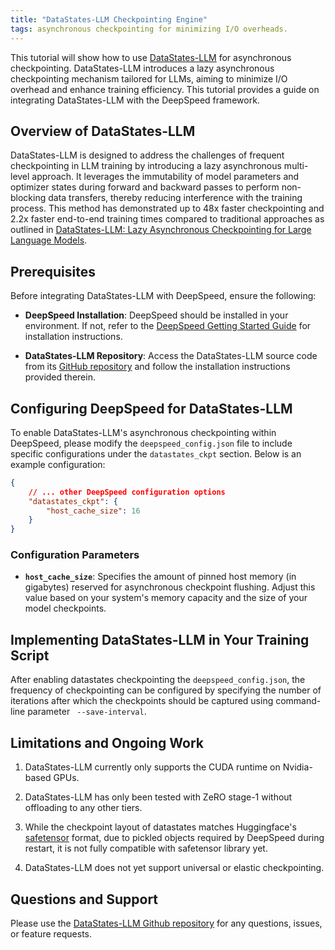 ```yaml
---
title: "DataStates-LLM Checkpointing Engine"
tags: asynchronous checkpointing for minimizing I/O overheads.
---
```

This tutorial will show how to use [DataStates-LLM](https://github.com/DataStates/datastates-llm) for asynchronous checkpointing. DataStates-LLM introduces a lazy asynchronous checkpointing mechanism tailored for LLMs, aiming to minimize I/O overhead and enhance training efficiency. This tutorial provides a guide on integrating DataStates-LLM with the DeepSpeed framework.

## Overview of DataStates-LLM

DataStates-LLM is designed to address the challenges of frequent checkpointing in LLM training by introducing a lazy asynchronous multi-level approach. It leverages the immutability of model parameters and optimizer states during forward and backward passes to perform non-blocking data transfers, thereby reducing interference with the training process. This method has demonstrated up to 48x faster checkpointing and 2.2x faster end-to-end training times compared to traditional approaches as outlined in [DataStates-LLM: Lazy Asynchronous Checkpointing for Large Language Models](https://arxiv.org/abs/2406.10707).

## Prerequisites

Before integrating DataStates-LLM with DeepSpeed, ensure the following:

- **DeepSpeed Installation**: DeepSpeed should be installed in your environment. If not, refer to the [DeepSpeed Getting Started Guide](https://github.com/microsoft/DeepSpeed/blob/master/docs/_tutorials/getting-started.md) for installation instructions.

- **DataStates-LLM Repository**: Access the DataStates-LLM source code from its [GitHub repository](https://github.com/DataStates/datastates-llm) and follow the installation instructions provided therein.

## Configuring DeepSpeed for DataStates-LLM

To enable DataStates-LLM's asynchronous checkpointing within DeepSpeed, please modify the `deepspeed_config.json` file to include specific configurations under the `datastates_ckpt` section. Below is an example configuration:

```json
{
    // ... other DeepSpeed configuration options
    "datastates_ckpt": {
        "host_cache_size": 16
    }
}
```

### Configuration Parameters

- **`host_cache_size`**: Specifies the amount of pinned host memory (in gigabytes) reserved for asynchronous checkpoint flushing. Adjust this value based on your system's memory capacity and the size of your model checkpoints.

## Implementing DataStates-LLM in Your Training Script

After enabling datastates checkpointing the `deepspeed_config.json`, the frequency of checkpointing can be configured by specifying the number of iterations after which the checkpoints should be captured using command-line parameter ` --save-interval`.

## Limitations and Ongoing Work

1. DataStates-LLM currently only supports the CUDA runtime on Nvidia-based GPUs.


2. DataStates-LLM has only been tested with ZeRO stage-1 without offloading to any other tiers.


3. While the checkpoint layout of datastates matches Huggingface's [safetensor](https://huggingface.co/docs/safetensors/) format, due to pickled objects required by DeepSpeed during restart, it is not fully compatible with safetensor library yet.

4. DataStates-LLM does not yet support universal or elastic checkpointing.


## Questions and Support

Please use the [DataStates-LLM Github repository](https://github.com/DataStates/datastates-llm) for any questions, issues, or feature requests.
